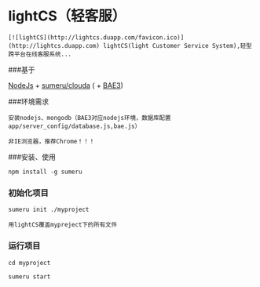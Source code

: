 lightCS（轻客服）
=======

    [![lightCS](http://lightcs.duapp.com/favicon.ico)](http://lightcs.duapp.com) lightCS(light Customer Service System),轻型跨平台在线客服系统...

###基于

[NodeJs](http://nodejs.org) + [sumeru/clouda](https://github.com/brandnewera/clouda)  ( + [BAE3](http://developer.baidu.com))

###环境需求

    安装nodejs、mongodb（BAE3对应nodejs环境，数据库配置app/server_config/database.js,bae.js）
    
    非IE浏览器，推荐Chrome！！！

###安装、使用

	npm install -g sumeru
	
### 初始化项目

	sumeru init ./myproject
    
    用lightCS覆盖mypreject下的所有文件
	
### 运行项目

	cd myproject
	
	sumeru start
